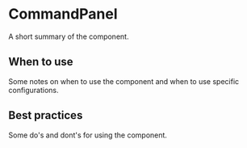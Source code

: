 # CommandPanel

A short summary of the component.

## When to use

Some notes on when to use the component and when to use specific configurations.

## Best practices

Some do's and dont's for using the component.
